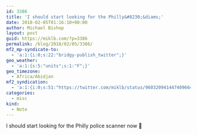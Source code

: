 ```yaml
---
id: 3386
title: 'I should start looking for the Philly&#8230;&diams;'
date: 2018-02-05T01:16:10+00:00
author: Michael Bishop
layout: post
guid: https://miklb.com/?p=3386
permalink: /blog/2018/02/05/3386/
mf2_mp-syndicate-to:
  - 'a:1:{i:0;s:22:"bridgy-publish_twitter";}'
geo_weather:
  - 'a:1:{s:5:"units";s:1:"F";}'
geo_timezone:
  - Africa/Abidjan
mf2_syndication:
  - 'a:1:{i:0;s:51:"https://twitter.com/miklb/status/960320941447409664";}'
categories:
  - misc
kind:
  - Note
---
```

I should start looking for the Philly police scanner now 🏈